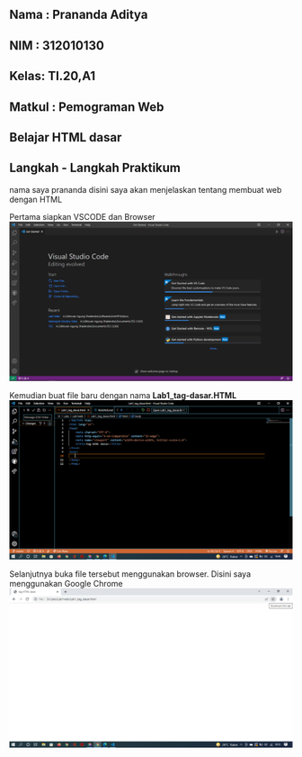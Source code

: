 ## Nama : Prananda Aditya
## NIM  : 312010130
## Kelas: TI.20,A1
## Matkul : Pemograman Web
## Belajar HTML dasar
## Langkah - Langkah Praktikum
nama saya prananda disini saya akan menjelaskan tentang membuat web dengan HTML

Pertama siapkan VSCODE dan Browser
![Paragraf](ss/IMG%20(1).png)

Kemudian buat file baru dengan nama <b>Lab1_tag-dasar.HTML</b>
![Paragraf](ss/SS1.png)

Selanjutnya buka file tersebut menggunakan browser. Disini saya menggunakan Google Chrome
![Paragraf](ss/SS2.png)